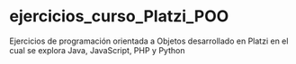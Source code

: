# ejercicios_curso_Platzi_POO
Ejercicios de programación orientada a Objetos desarrollado en Platzi en el cual se explora Java, JavaScript, PHP y Python
